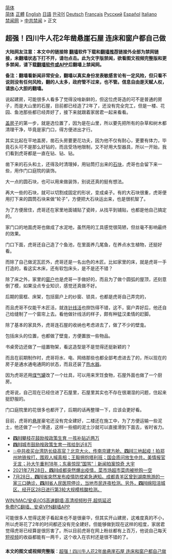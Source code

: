  <!-- 面包屑导航 --> <div class="breadcrumb"><!-- GTranslate: https://gtranslate.io/ -->  <div class="switcher notranslate">  <div class="selected">  <a href="#" onclick="return false;"> 简体</a>  </div>  <div class="option">  <a href="https://www.bannedbook.org" onclick="doGTranslate('zh-CN|zh-CN');jQuery('div.switcher div.selected a').html(jQuery(this).html());return false;" title="简体中文" class="nturl selected"> 简体</a>  <a href="https://www.bannedbook.org/zh-tw/" onclick="doGTranslate('zh-CN|zh-TW');jQuery('div.switcher div.selected a').html(jQuery(this).html());return false;" title="繁體中文" class="nturl"> 正體</a>  <a href="https://www.bannedbook.org/en/" onclick="doGTranslate('zh-CN|en');jQuery('div.switcher div.selected a').html(jQuery(this).html());return false;" title="English" class="nturl"> English</a>  <a href="https://www.bannedbook.org/ja/" onclick="doGTranslate('zh-CN|ja');jQuery('div.switcher div.selected a').html(jQuery(this).html());return false;" title="日本語" class="nturl"> 日語</a>  <a href="https://www.bannedbook.org/ko/" onclick="doGTranslate('zh-CN|ko');jQuery('div.switcher div.selected a').html(jQuery(this).html());return false;" title="한국어" class="nturl"> 한국어</a>  <a href="https://www.bannedbook.org/de/" onclick="doGTranslate('zh-CN|de');jQuery('div.switcher div.selected a').html(jQuery(this).html());return false;" title="Deutsch" class="nturl"> Deutsch</a>  <a href="https://www.bannedbook.org/fr/" onclick="doGTranslate('zh-CN|fr');jQuery('div.switcher div.selected a').html(jQuery(this).html());return false;" title="Français" class="nturl"> Français</a>  <a href="https://www.bannedbook.org/ru/" onclick="doGTranslate('zh-CN|ru');jQuery('div.switcher div.selected a').html(jQuery(this).html());return false;" title="Русский" class="nturl"> Русский</a>  <a href="https://www.bannedbook.org/es/" onclick="doGTranslate('zh-CN|es');jQuery('div.switcher div.selected a').html(jQuery(this).html());return false;" title="Español" class="nturl"> Español</a>  <a href="https://www.bannedbook.org/it/" onclick="doGTranslate('zh-CN|it');jQuery('div.switcher div.selected a').html(jQuery(this).html());return false;" title="Italiano" class="nturl"> Italiano</a>  </div>  </div>      <div class='breadcrumb-sub'><!-- Breadcrumb NavXT 6.3.0 --> <a href="https://www.bannedbook.org/" class="home">禁闻网</a> &gt; <a href="https://www.bannedbook.org/bnews/cbnews/" class="category">中共禁闻</a> &gt; 正文</div></div><h2>超强！四川牛人花2年凿悬崖石屋 连床和窗户都自己做</h2> <p class="notice"><b>大陆网友注意：本文中的链接除 <a href="https://github.com/bannedbook/fanqiang" >翻墙</a>软件下载和<a href="https://github.com/killgcd/justmysocks/blob/master/README.md">翻墙推荐</a>链接外全部为禁网链接，未翻墙状态下打不开，请勿点击。此为文字版禁闻，欲看图文视频完整版和更多禁闻，请下载<a href="https://github.com/bannedbook/fanqiang">翻墙软件或APP</a>后翻墙上禁闻网。</p><p>备注：翻墙看新闻非常安全，翻墙以真实身份发表敏感言论有一定风险，但只看不说则没有任何风险，翻的人太多，政府管不过来，也不管。信息自由是天赋人权，请放心大胆的翻墙。</b></p>  <div class="entry"> <p>说起建房，可能很多人看多了觉得没啥新鲜的，但这位虎哥造的可不是普通的房子，而是大山里的石屋，目前都已经造了2年了，还没有完全完工，但是一楼、花园、鱼池那些都已经弄好了，接下来就跟着家居君一起来看看。</p> <p><a href="https://www.bannedbook.org/bnews/tag/%E7%9B%96%E6%88%BF%E5%AD%90/" class="st_tag internal_tag" rel="tag" title="标签 盖房子 下的日志">盖房子</a>的第一步，就是选位置了，因为是在山里，所以要先把所有的杂草和树木都清理干净，毕竟是家门口，得方便进出才行。</p> <p>其实比起在平地盖房，凿石头房要更花功夫，因为他不仅有耐心，更要有体力，毕竟石头可不是那么好钻的，而且受场地限制，又不好用大型器具，所以一开始，我们看到虎哥都是一直在钻、钻、钻。</p> <p>凿下来的石头和土，还得及时清理掉，用钻筒打出来的<a href="https://www.bannedbook.org/bnews/tag/%E7%9F%B3%E5%9D%97/" class="st_tag internal_tag" rel="tag" title="标签 石块 下的日志">石块</a>，虎哥也会留下来一些，用作门口庭院的装饰。</p> <p>大一点的圆石块，也可以用来做装饰，别说还真的挺有想法。</p>  <p>再大一些的石块，就可以切割成固定的形状，变成桌子。有的大石块很重，虎哥便用打下来的圆筒石块来做“轮子”，方便把大石块运出来，也是很机智了。</p> <p>为了方便居住，虎哥还在家里地面铺贴了瓷砖，从找平到铺贴，也都是他自己搞定的。</p> <p>家门口的地面虎哥也做成了水泥地，虽然用的工具感觉很简陋，但丝毫不影响最终的效果。</p> <p>门口下面，虎哥还自己造了个鱼池，在里面养几尾鱼，在养点水生植物，还挺好看。</p> <p>而除了自己做泥瓦匠外，虎哥还是一名出色的木匠。比如家里的床，就是虎哥一手打造的，看这实木床，还有软包床头，是不是还不错？</p>  <p>除了床之外，家里的<a href="https://www.bannedbook.org/bnews/tag/%E7%AA%97%E6%88%B7/" class="st_tag internal_tag" rel="tag" title="标签 窗户 下的日志">窗户</a>也是虎哥一手做好的，而且为了做个圆弧的屋顶，还刻意倒了模，如果没点专业知识，感觉还真做不好。</p> <p>后期的窗框、床架，包括窗户上的纱窗、锁具，也都是虎哥自己弄完的，</p> <p>而且虎哥不仅能干木匠活，就连<a href="https://www.bannedbook.org/bnews/tag/%E9%92%88%E7%BA%BF%E6%B4%BB/" class="st_tag internal_tag" rel="tag" title="标签 针线活 下的日志">针线活</a>也捯饬得不错，这不，窗户弄好后，他还自己给缝制了一个窗帘上去。看他做针线活的样子，颇有种猛汉柔情的赶脚。</p> <p>除了基本的家具外，虎哥连石屋的收纳也考虑进去了，做了不少的壁龛。</p> <p>包括床头的位置，也都做了壁龛，方便置放一些物品。</p>  <p>书桌旁边还做了一组置物架，看这造型是不是觉得还挺新颖的？</p> <p>而且在前期制作时，虎哥将水、电、网络那些也都全部考虑进去了的，所以现在的房子是通水通电通网的状态，而且还装了<a href="https://www.bannedbook.org/bnews/tag/%E7%83%AD%E6%B0%B4%E5%99%A8/" class="st_tag internal_tag" rel="tag" title="标签 热水器 下的日志">热水器</a>。</p> <p>因为虎哥还用<a href="https://www.bannedbook.org/bnews/tag/%E7%85%A4%E6%B0%94%E7%BD%90/" class="st_tag internal_tag" rel="tag" title="标签 煤气罐 下的日志">煤气罐</a>改了一个灶具，可以用来烹饪食物，石屋外面也做了一个厨房。</p> <p>虎哥说，自己现在已经住进了石屋里，石屋里其实也不存在很潮湿的问题，住起来挺舒服的。</p> <p>门口庭院里的花很多也都开了，后期的话再整理一下，应该会更好看。</p>  <p>目前，虎哥的<a href="https://www.bannedbook.org/bnews/tag/%E6%82%AC%E5%B4%96/" class="st_tag internal_tag" rel="tag" title="标签 悬崖 下的日志">悬崖</a>豪宅还没有完全建好，二楼还在施工中，为了方便运输一些泥土，他还做了一个滑道，这样一些细的泥土沙就可以直接滑到下面去，省时省力。</p> <ul class='op-related-articles' title='相关阅读'> <li><a href='https://www.bannedbook.org/bnews/headline/20210730/1596659.html' target='_blank'><b>四川</b>攀枝花鼓励按政策生育 一孩补贴近两万</a></li> <li><a href='https://www.bannedbook.org/bnews/baitai/20210729/1596536.html' target='_blank'><b>四川</b>城市鼓励按政策生育一孩给到近8万</a></li> <li><a href='https://www.bannedbook.org/bnews/bannedvideo/20210729/1596311.html' target='_blank'>💥中共收买台湾防长级高官？北京大火、传南京建方舱、<b>四川</b>三地起疫！拍郑州地铁挨打，围观人喊真相；王毅拥抱塔利班；国会质问放生中共，美情报官无言；孙大午重判18年；东奥惊现”国骂“｜新闻拍案惊奇 大宇</a></li> <li><a href='https://www.bannedbook.org/bnews/bannedvideo/20210728/1595886.html' target='_blank'>2021年7月28日，<b>四川</b>成都突然爆出疫情，菜市场超市菜肉被抢购一空</a></li> <li><a href='https://www.bannedbook.org/bnews/bannedvideo/20210728/1595875.html' target='_blank'>7月28日，<b>四川</b>省突然发布疫情防控紧急通知。成都青羊区曾到湖南旅游的一家三口确诊，<b>四川</b>省人民医院停诊，当地市民连夜检测。另外，<b>四川</b>绵阳涪城区、经开区28日进行第3轮大规模核酸检测。</a></li> </ul> <p class="texttj"> <a href="https://github.com/bannedbook/fanqiang/wiki/V2ray%E6%9C%BA%E5%9C%BA" target="_blank">WIN/MAC/安卓/iOS高速翻墙:高清视频秒开,超低延迟</a><br/> <a href="https://github.com/bannedbook/fanqiang/wiki/%E7%A6%81%E9%97%BB%E7%BD%91%E5%AE%89%E5%8D%93%E7%BF%BB%E5%A2%99%E6%96%B0%E9%97%BBAPP" target="_blank">免费PC翻墙、安卓VPN翻墙APP</a></p><p>可能很多人觉得这房子看起来也不是很豪华，但其实开山建房，这难度真的不小，所以虎哥花了2年的时间都还没有完全建好。但能够做到现在这样的程度，家居君觉得虎哥已经算是很厉害了。所以目前虎哥在网上粉丝都有上百万，他说自己每天<a href="https://www.bannedbook.org/bnews/tag/%E7%9F%AD%E8%A7%86%E9%A2%91/" class="st_tag internal_tag" rel="tag" title="标签 短视频 下的日志">短视频</a>的收益都能有一两千，这个收入在农村还是很不错的了。</p><a name='sharetosocial'></a>  <div style="margin-bottom:5px;padding-bottom:5px;clear:both"> <div id="archive-pix-1" class="banner-ads"> <!-- AuctionX Display platform tag START --> <div id="26318x728x90x621x_ADSLOT2" clicktrack="%%CLICK_URL_ESC%%"></div> <!-- AuctionX Display platform tag END --> </div> <div id="archive-pix-2" class="banner-ads"> <!-- AuctionX Display platform tag START --> <div id="26315x300x250x621x_ADSLOT2" clicktrack="%%CLICK_URL_ESC%%"></div> <!-- AuctionX Display platform tag END --> </div> </div>  <div id="archive-pix-1" class="banner-ads"> <!-- AuctionX Display platform tag START --> <div id="26318x728x90x621x_ADSLOT3" clicktrack="%%CLICK_URL_ESC%%"></div> <!-- AuctionX Display platform tag END --> </div> <div><b>本文的图文或视频完整版</b>：<a href='https://www.bannedbook.org/bnews/cbnews/20210730/1596913.html'>超强！四川牛人花2年凿悬崖石屋 连床和窗户都自己做</a></div>  </div><!--END ENTRY--> 
